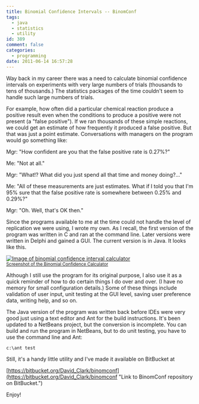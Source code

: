 ```yaml
---
title: Binomial Confidence Intervals -- BinomConf
tags:
  - java
  - statistics
  - utility
id: 389
comment: false
categories:
  - programming
date: 2011-06-14 16:57:28
---
```


Way back in my career there was a need to calculate binomial confidence intervals on experiments with very large numbers of trials (thousands to tens of thousands.) The statistics packages of the time couldn't seem to handle such large numbers of trials.

<!--more-->

For example, how often did a particular chemical reaction produce a positive result even when the conditions to produce a positive were not present (a "false positive"). If we ran thousands of these simple reactions, we could get an estimate of how frequently it produced a false positive. But that was just a point estimate. Conversations with managers on the program would go something like:

Mgr: "How confident are you that the false positive rate is 0.27%?"

Me: "Not at all."

Mgr: "What!? What did you just spend all that time and money doing?..."

Me: "All of these measurements are just estimates. What if I told you that I'm 95% sure that the false positive rate is somewhere between 0.25% and 0.29%?"

Mgr: "Oh. Well, that's OK then."

Since the programs available to me at the time could not handle the level of replication we were using, I wrote my own. As I recall, the first version of the program was written in C and ran at the command line. Later versions were written in Delphi and gained a GUI. The current version is in Java. It looks like this.

[![Image of binomial confidence interval calculator](https://github.com/clartaq/yo-dave/raw/master/images/2011-06-14-BinomConf.png "BinomConf")<br><small>Screenshot of the Binomial Confidence Calculator</small>](https://github.com/clartaq/yo-dave/raw/master/images/2011-06-14-BinomConf.png)


Although I still use the program for its original purpose, I also use it as a quick reminder of how to do certain things I do over and over. (I have no memory for small configuration details.) Some of these things include validation of user input, unit testing at the GUI level, saving user preference data, writing help, and so on.

The Java version of the program was written back before IDEs were very good just using a text editor and Ant for the build instructions. It's been updated to a NetBeans project, but the conversion is incomplete. You can build and run the program in NetBeans, but to do unit testing, you have to use the command line and Ant:

`c:\ant test`

Still, it's a handy little utility and I've made it available on BitBucket at

[https://bitbucket.org/David_Clark/binomconf](https://bitbucket.org/David_Clark/binomconf "Link to BinomConf repository on BitBucket.")

Enjoy!